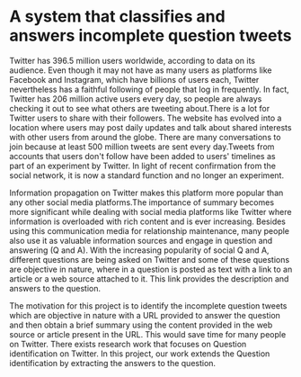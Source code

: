 # **A system that classifies and answers incomplete question tweets**


Twitter has 396.5 million users worldwide, according to data on its audience. Even though it may not have as many users as platforms like Facebook and Instagram, which have billions of users each, Twitter nevertheless has a faithful following of people that log in frequently. In fact, Twitter has 206 million active users every day, so people are always checking it out to see what others are tweeting about.There is a lot for Twitter users to share with their followers. The website has evolved into a location where users may post daily updates and talk about shared interests with other users from around the globe. There are many conversations to join because at least 500 million tweets are sent every day.Tweets from accounts that users don't follow have been added to users' timelines as part of an experiment by Twitter. In light of recent confirmation from the social network, it is now a standard function and no longer an experiment.

Information propagation on Twitter makes this platform more popular than any other social media platforms.The importance of summary becomes more significant while dealing with social media platforms like Twitter where information is overloaded with rich content and is ever increasing. Besides using this communication media for relationship maintenance, many people also use it as valuable information sources and engage in question and answering (Q and A). With the increasing popularity of social Q and A, different questions are being asked on Twitter and some of these questions are objective in nature, where in a question is posted as text with a link to an article or a web source attached to it. This link provides the description and answers to the question.

The motivation for this project is to identify the incomplete question tweets which are objective in nature with a URL provided to answer the question and then obtain a brief summary using the content provided in the web source or article present in the URL. This would save time for many people on Twitter. There exists research work that focuses on Question identification on Twitter. In this project, our work extends the Question identification by extracting the answers to the question.
